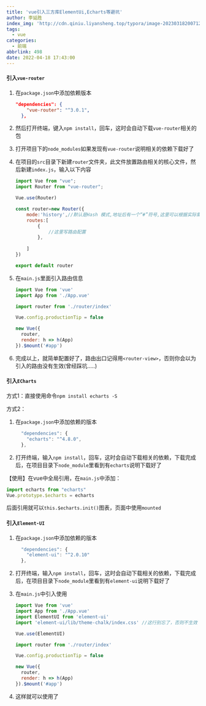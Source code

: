 ```yaml
---
title: 'vue引入三方库ElementUi,Echarts等避坑'
author: 李延胜
index_img: 'http://cdn.qiniu.liyansheng.top/typora/image-20230318200712521.png'
tags:
  - vue
categories:
  - 前端
abbrlink: 498
date: 2022-04-18 17:43:00
---
```

#### 引入`vue-router`

1. 在`package.json`中添加依赖版本

    ```json
    "dependencies": {
        "vue-router": "^3.0.1",
      },
    ```

2. 然后打开终端，键入`npm install`，回车，这时会自动下载`vue-router`相关的包

3. 打开项目下的`node_modules`如果发现有`vue-router`说明相关的依赖下载好了

4. 在项目的`src`目录下新建`router`文件夹，此文件放置路由相关的核心文件，然后新建`index.js`，输入以下内容

    ```js
    import Vue from "vue";
    import Router from "vue-router";
    
    Vue.use(Router)
    
    const router=new Router({
        mode:'history',//默认是Hash 模式,地址后有一个“#”符号,这里可以根据实际需要定义使用不同的模式
        routes:[
            {
                //这里写路由配置
            },
            
        ]
    })
    
    export default router
    ```

5. 在`main.js`里面引入路由信息

    ```js
    import Vue from 'vue'
    import App from './App.vue'
    
    import router from './router/index'
    
    Vue.config.productionTip = false
    
    new Vue({
      router,
      render: h => h(App)
    }).$mount('#app')
    
    ```

6. 完成以上，就简单配置好了，路由出口记得用`<router-view>`，否则你会以为引入的路由没有生效(曾经踩坑.....)

#### 引入`ECharts`

方式1：直接使用命令`npm install echarts -S `

方式2：

1. 在`package.json`中添加依赖的版本

    ```js
      "dependencies": {
        "echarts": "^4.8.0",
      },
    ```

2. 打开终端，输入`npm install`，回车，这时会自动下载相关的依赖，下载完成后，在项目目录下`node_module`里看到有`echarts`说明下载好了

【使用】在vue中全局引用，在`main.js`中添加：

```js
import echarts from "echarts"
Vue.prototype.$echarts = echarts
```

后面引用就可以`this.$echarts.init()`图表，页面中使用`mounted`

#### 引入`Element-UI`

1. 在`package.json`中添加依赖的版本

    ```js
      "dependencies": {
        "element-ui": "^2.0.10"
      },
    ```

2. 打开终端，输入`npm install`，回车，这时会自动下载相关的依赖，下载完成后，在项目目录下`node_module`里看到有`element-ui`说明下载好了

3. 在`main.js`中引入使用

    ```js
    import Vue from 'vue'
    import App from './App.vue'
    import ElementUI from 'element-ui'
    import 'element-ui/lib/theme-chalk/index.css' //这行别忘了，否则不生效
    
    Vue.use(ElementUI)
    
    import router from './router/index'
    
    Vue.config.productionTip = false
    
    new Vue({
      router,
      render: h => h(App)
    }).$mount('#app')
    
    ```

4. 这样就可以使用了

   
